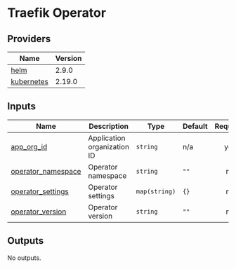 # Traefik Operator

<!-- BEGINNING OF PRE-COMMIT-TERRAFORM DOCS HOOK -->
## Providers

| Name | Version |
|------|---------|
| <a name="provider_helm"></a> [helm](#provider\_helm) | 2.9.0 |
| <a name="provider_kubernetes"></a> [kubernetes](#provider\_kubernetes) | 2.19.0 |

## Inputs

| Name | Description | Type | Default | Required |
|------|-------------|------|---------|:--------:|
| <a name="input_app_org_id"></a> [app\_org\_id](#input\_app\_org\_id) | Application organization ID | `string` | n/a | yes |
| <a name="input_operator_namespace"></a> [operator\_namespace](#input\_operator\_namespace) | Operator namespace | `string` | `""` | no |
| <a name="input_operator_settings"></a> [operator\_settings](#input\_operator\_settings) | Operator settings | `map(string)` | `{}` | no |
| <a name="input_operator_version"></a> [operator\_version](#input\_operator\_version) | Operator version | `string` | `""` | no |

## Outputs

No outputs.
<!-- END OF PRE-COMMIT-TERRAFORM DOCS HOOK -->
